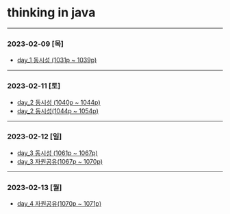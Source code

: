 # thinking in java
* * *

### 2023-02-09 [목]
- [day_1 동시성 (1031p ~ 1039p)](https://github.com/xxx-sj/Today_I_Learned/blob/master/java/books/thinking_in_java/day_1/ch21.%EB%8F%99%EC%8B%9C%EC%84%B1.md)
* * *
### 2023-02-11 [토]
- [day_2 동시성 (1040p ~ 1044p)](https://github.com/xxx-sj/Today_I_Learned/blob/master/java/books/thinking_in_java/day_2/ch21.%EB%8F%99%EC%8B%9C%EC%84%B1.md)
- [day_2 동시성(1044p ~ 1054p)](https://github.com/xxx-sj/Today_I_Learned/blob/master/java/books/thinking_in_java/day_2/ch21.%EB%8F%99%EC%8B%9C%EC%84%B12.md)
* * * 
### 2023-02-12 [일]
- [day_3 동시성 (1061p ~ 1067p)](https://github.com/xxx-sj/Today_I_Learned/blob/master/java/books/thinking_in_java/day_3/ch21.동시성.md)
- [day_3 자원공유(1067p ~ 1070p)](https://github.com/xxx-sj/Today_I_Learned/blob/master/java/books/thinking_in_java/day_3/ch21.%EC%9E%90%EC%9B%90%EA%B3%B5%EC%9C%A0.md)
* * * 
### 2023-02-13 [월]
- [day_4 자원공유(1070p ~ 1071p)](https://github.com/xxx-sj/Today_I_Learned/blob/master/java/books/thinking_in_java/day_4/%EC%9E%90%EC%9B%90%EA%B3%B5%EC%9C%A0.md)
